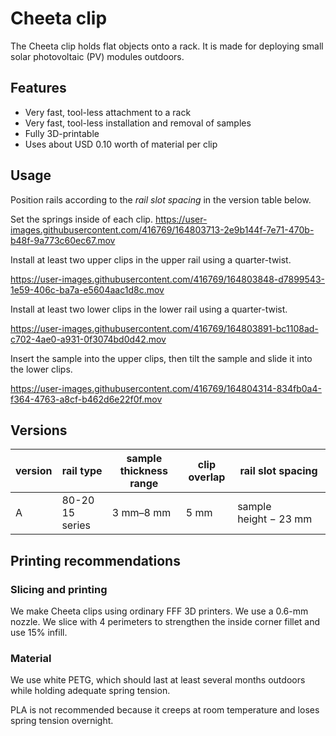 # Cheeta clip
The Cheeta clip holds flat objects onto a rack. It is made for deploying small solar photovoltaic (PV) modules outdoors.

## Features
- Very fast, tool-less attachment to a rack
- Very fast, tool-less installation and removal of samples
- Fully 3D-printable
- Uses about USD 0.10 worth of material per clip

## Usage
Position rails according to the *rail slot spacing* in the version table below.

Set the springs inside of each clip.
https://user-images.githubusercontent.com/416769/164803713-2e9b144f-7e71-470b-b48f-9a773c60ec67.mov

Install at least two upper clips in the upper rail using a quarter-twist.

https://user-images.githubusercontent.com/416769/164803848-d7899543-1e59-406c-ba7a-e5604aac1d8c.mov

Install at least two lower clips in the lower rail using a quarter-twist.

https://user-images.githubusercontent.com/416769/164803891-bc1108ad-c702-4ae0-a931-0f3074bd0d42.mov

Insert the sample into the upper clips, then tilt the sample and slide it into the lower clips.

https://user-images.githubusercontent.com/416769/164804314-834fb0a4-f364-4763-a8cf-b462d6e22f0f.mov



## Versions
version | rail type | sample thickness range | clip overlap | rail slot spacing
--- | --- | --- | --- | ---
A | 80-20 15 series | 3 mm–8 mm | 5 mm | sample height − 23 mm

## Printing recommendations
### Slicing and printing
We make Cheeta clips using ordinary FFF 3D printers. We use a 0.6-mm nozzle. We slice with 4 perimeters to strengthen the inside corner fillet and use 15% infill.

### Material
We use white PETG, which should last at least several months outdoors while holding adequate spring tension.

PLA is not recommended because it creeps at room temperature and loses spring tension overnight.
